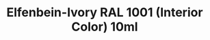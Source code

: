 ---
layout: product
title: "Elfenbein-Ivory RAL 1001 (Interior Color) 10ml"
price: "330" 
desc: "Nitro 10mL"
img_path: "/assets/img/RC046.webp"
brand: "AK "
available: true
special_offer: false
new: false
soon: false
cat: "020000"
subcat: "020200"
subsubcat: "020201"
sifra: "RC046"
popular: false
spec: false
---